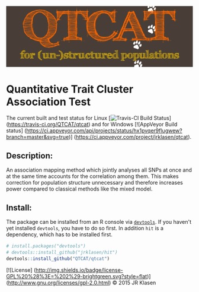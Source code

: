 
<a name="logo"/>
<div align="center">
<a href="https://github.com/QTCAT" target="_blank">
<img src="https://github.com/QTCAT/qtcat_logo/blob/master/logo/QTCAT_l.png?raw=true" width="600"></img>
</a>
</div>

# Quantitative Trait Cluster Association Test

The current built and test status for Linux 
[![Travis-CI Build Status](https://travis-ci.org/QTCAT/qtcat.png?branch=master)]
(https://travis-ci.org/QTCAT/qtcat) and for Windows 
[![AppVeyor Build status]
  (https://ci.appveyor.com/api/projects/status/hx1pvqer9flugwew?branch=master&svg=true)]
(https://ci.appveyor.com/project/jrklasen/qtcat).


## Description:
An association mapping method which jointly analyses all SNPs at once and at the 
same time accounts for the correlation among them. This makes correction for 
population structure unnecessary and therefore increases power compared to 
classical methods like the mixed model.

## Install:

The package can be installed from an R console via [`devtools`](https://github.com/hadley/devtools#updating-to-the-latest-version-of-devtools). If you haven't yet installed `devtools`, you have to do so first. In addition `hit` is a 
dependency, which has to be installed first.

```R
# install.packages("devtools")
# devtools::install_github("jrklasen/hit")
devtools::install_github("QTCAT/qtcat")
```

[![License]
  (http://img.shields.io/badge/license-GPL%20%28%3E=%202%29-brightgreen.svg?style=flat)]
(http://www.gnu.org/licenses/gpl-2.0.html)
&copy; 2015 JR Klasen
